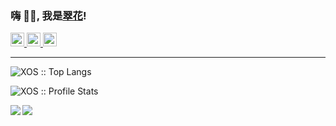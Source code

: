 ### 嗨 👋🏽, 我是[翠花](https://www.nange.cn)!

<a href="https://twitter.com/PeinanXu">
  <img alt="眼儿媚 | Twitter" width="22px" src="https://cdn.jsdelivr.net/npm/simple-icons@v3/icons/twitter.svg" />
</a>
<a href="https://t.me/laoxu">
  <img alt="Telegram Channel" width="22px" src="https://cdn.jsdelivr.net/npm/simple-icons@v3/icons/telegram.svg" />
</a>
<a href="https://www.instagram.com/nange.cn/">
  <img alt="Instagram" width="22px" src="https://cdn.jsdelivr.net/npm/simple-icons@v3/icons/instagram.svg" />
</a>

---
<p align="left">
  <img src="https://github-readme-stats.vercel.app/api/top-langs/?username=XOS&langs_count=10&theme=tokyonight&layout=compact" alt="XOS :: Top Langs" />
</p>
<p align="left">
  <img src="https://github-readme-stats.vercel.app/api?username=XOS&show_icons=true&theme=synthwave" alt="XOS :: Profile Stats" />
</p>
<p align="center">
<a href="https://github.com/xos/Config">
  <img align="left" src="https://github-readme-stats.vercel.app/api/pin/?username=xos&repo=Config" />
</a>
<a href="https://github.com/xos/Home">
  <img align="left" src="https://github-readme-stats.vercel.app/api/pin/?username=xos&repo=Home" />
</a>
</p>


